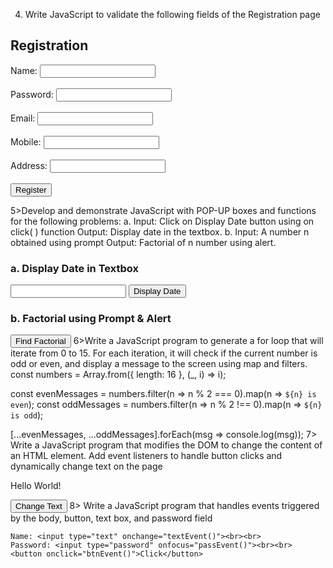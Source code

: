 4) Write JavaScript to validate the following fields of the Registration page
   <!DOCTYPE html>
<html>
<body>
<h2>Registration</h2>
<form onsubmit="return validate()">
  Name: <input id="name"><br><br>
  Password: <input type="password" id="pass"><br><br>
  Email: <input id="email"><br><br>
  Mobile: <input id="mobile"><br><br>
  Address: <input id="addr"><br><br>
  <button type="submit">Register</button>
</form>

<script>
function validate() {
  let name = document.getElementById("name").value;
  let pass = document.getElementById("pass").value;
  let email = document.getElementById("email").value;
  let mobile = document.getElementById("mobile").value;
  let addr = document.getElementById("addr").value;

  if (!/^[A-Za-z]{6,}$/.test(name)) {
    alert("Name must be only letters and at least 6 characters long");
    return false;
  }
  if (pass.length < 6) {
    alert("Password must be at least 6 characters long");
    return false;
  }
  if (!/^[^\s@]+@[^\s@]+\.[^\s@]+$/.test(email)) {
    alert("Invalid email format");
    return false;
  }
  if (!/^\d{10}$/.test(mobile)) {
    alert("Mobile number must be exactly 10 digits");
    return false;
  }
  if (!addr.trim()) {
    alert("Address is required");
    return false;
  }

  alert("Registration successful!");
  return true;
}
</script>
</body>
</html>
5>Develop and demonstrate JavaScript with POP-UP boxes and functions for the following problems:
a.	Input: Click on Display Date button using on click( ) function Output: Display date in the textbox.
b.	Input: A number n obtained using prompt Output: Factorial of n number using alert.
  <!DOCTYPE html>
<html>
<head>
    <title>JavaScript Pop-up Examples</title>
</head>
<body>

<!-- a. Display Date -->
<h3>a. Display Date in Textbox</h3>
<input type="text" id="dateBox" readonly>
<button onclick="showDate()">Display Date</button>

<!-- b. Factorial -->
<h3>b. Factorial using Prompt & Alert</h3>
<button onclick="findFactorial()">Find Factorial</button>

<script>
    // a. Function to display date
    function showDate() {
        let today = new Date(); // get current date & time
        document.getElementById("dateBox").value = today; // show in textbox
    }

    // b. Function to find factorial
    function findFactorial() {
        let n = prompt("Enter a number:"); // take input
        n = Number(n); // convert to number
        if (isNaN(n) || n < 0) {
            alert("Please enter a valid non-negative number.");
            return;
        }
        let fact = 1;
        for (let i = 1; i <= n; i++) {
            fact *= i;
        }
        alert("Factorial of " + n + " is " + fact);
    }
</script>

</body>
</html>
6>Write a JavaScript program to generate a for loop that will iterate from 0 to 15. For each iteration, it will check if the current number is odd or even, and display a message to the screen using map and filters.
const numbers = Array.from({ length: 16 }, (_, i) => i);

const evenMessages = numbers.filter(n => n % 2 === 0).map(n => `${n} is even`);
const oddMessages = numbers.filter(n => n % 2 !== 0).map(n => `${n} is odd`);

[...evenMessages, ...oddMessages].forEach(msg => console.log(msg));
7> Write a JavaScript program that modifies the DOM to change the content of an HTML element. Add event listeners to handle button clicks and dynamically change text on the page
<!DOCTYPE html>
<html>
<body>
  <p id="demo">Hello World!</p>
  <button id="changeTextButton">Change Text</button>

  <script>
    document.getElementById("changeTextButton").addEventListener("click", function() {
      document.getElementById("demo").innerHTML = "Text changed!";
    });
  </script>
</body>
</html>
8> Write a JavaScript program that handles events triggered by the body, button, text box, and password field
<!DOCTYPE html>
<html>
<head>
    <title>Events Example</title>
    <script>
        function bodyEvent() {
            alert("Body Loaded");
        }
        function btnEvent() {
            alert("Button Clicked");
        }
        function textEvent() {
            alert("Text Changed");
        }
        function passEvent() {
            alert("Password Focused");
        }
    </script>
</head>
<body onload="bodyEvent()">

    Name: <input type="text" onchange="textEvent()"><br><br>
    Password: <input type="password" onfocus="passEvent()"><br><br>
    <button onclick="btnEvent()">Click</button>

</body>
</html>


